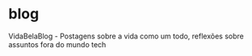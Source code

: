 # blog
VidaBelaBlog - Postagens sobre a vida como um todo, reflexões sobre assuntos fora do mundo tech

